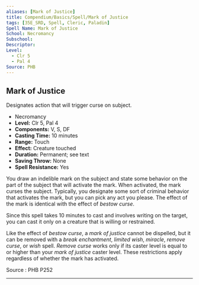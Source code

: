 ```yaml
---
aliases: [Mark of Justice]
title: Compendium/Basics/Spell/Mark of Justice
tags: [35E_SRD, Spell, Cleric, Paladin]
Spell Name: Mark of Justice
School: Necromancy
Subschool: 
Descriptor: 
Level:
  - Clr 5
  - Pal 4
Source: PHB
---
```



## Mark of Justice

Designates action that will trigger curse on subject.

*   Necromancy
*   **Level:** Clr 5, Pal 4
*   **Components:** V, S, DF
*   **Casting Time:** 10 minutes
*   **Range:** Touch
*   **Effect:** Creature touched
*   **Duration:** Permanent; see text
*   **Saving Throw:** None
*   **Spell Resistance:** Yes

<p>You draw an indelible mark on the subject and state some behavior on the part of the subject that will activate the mark. When activated, the mark curses the subject. Typically, you designate some sort of criminal behavior that activates the mark, but you can pick any act you please. The effect of the mark is identical with the effect of <i>bestow curse</i>.</p><p>Since this spell takes 10 minutes to cast and involves writing on the target, you can cast it only on a creature that is willing or restrained.</p><p>Like the effect of <i>bestow curse</i>, a <i>mark of justice</i> cannot be dispelled, but it can be removed with a <i>break enchantment</i>, <i>limited wish</i>, <i>miracle</i>, <i>remove curse</i>, or <i>wish</i> spell. <i>Remove curse</i> works only if its caster level is equal to or higher than your <i>mark of justice</i> caster level. These restrictions apply regardless of whether the mark has activated.</p>

Source : PHB P252

---
